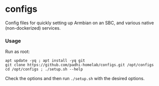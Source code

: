 # configs

Config files for quickly setting up Armbian on an SBC,
and various native (non-dockerized) services.

### Usage

Run as root:

```
apt update -yq ; apt install -yq git
git clone https://github.com/padhi-homelab/configs.git /opt/configs
cd /opt/configs ; ./setup.sh --help
```

Check the options and then run `./setup.sh` with the desired options.
